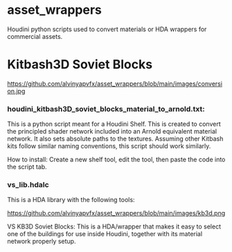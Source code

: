# asset_wrappers
Houdini python scripts used to convert materials or HDA wrappers for commercial assets.

# Kitbash3D Soviet Blocks

https://github.com/alvinyapvfx/asset_wrappers/blob/main/images/conversion.jpg
### houdini_kitbash3D_soviet_blocks_material_to_arnold.txt: 
This is a python script meant for a Houdini Shelf. This is created to convert the principled shader network included into an Arnold equivalent material network. It also sets absolute paths to the textures. Assuming other Kitbash kits follow similar naming conventions, this script should work similarly.

How to install:
Create a new shelf tool, edit the tool, then paste the code into the script tab. 

### vs_lib.hdalc
This is a HDA library with the following tools:

https://github.com/alvinyapvfx/asset_wrappers/blob/main/images/kb3d.png

VS KB3D Soviet Blocks:
This is a HDA/wrapper that makes it easy to select one of the buildings for use inside Houdini, together with its material network properly setup.
